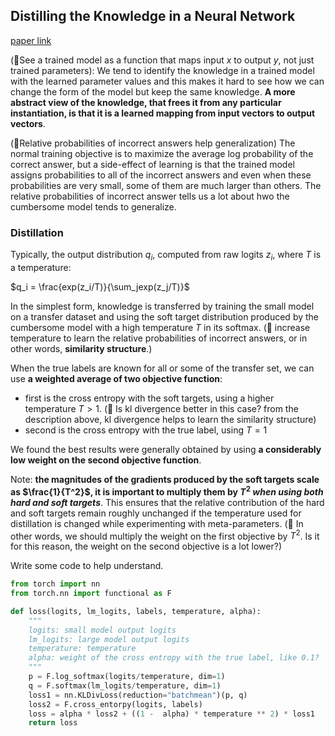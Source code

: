 
## Distilling the Knowledge in a Neural Network
[paper link](https://arxiv.org/abs/1503.02531)

(🤔See a trained model as a function that maps input $x$ to output $y$, not just trained parameters): We tend to identify the knowledge in a trained model with the learned parameter values and this makes it hard to see how we can change the form of the model but keep the same knowledge. **A more abstract view of the knowledge, that frees it from any particular instantiation, is that it is a learned mapping from input vectors to output vectors**.

(🤔Relative probabilities of incorrect answers help generalization) The normal training objective is to maximize the average log probability of the correct answer, but a side-effect of learning is that the trained model assigns probabilities to all of the incorrect answers and even when these probabilities are very small, some of them are much larger than others. The relative probabilities of incorrect answer tells us a lot about hwo the cumbersome model tends to generalize. 

### Distillation
Typically, the output distribution $q_i$, computed from raw logits $z_i$, where $T$ is a temperature:

$q_i = \frac{exp(z_i/T)}{\sum_jexp(z_j/T)}$

In the simplest form, knowledge is transferred by training the small model on a transfer dataset and using the soft target distribution produced by the cumbersome model with a high temperature $T$ in its softmax. (🤔 increase temperature to learn the relative probabilities of incorrect answers, or in other words, **similarity structure**.)

When the true labels are known for all or some of the transfer set, we can use **a weighted average of two objective function**:
* first is the cross entropy with the soft targets, using a higher temperature $T > 1$. (🤔 Is kl divergence better in this case? from the description above, kl divergence helps to learn the similarity structure)
* second is the cross entropy with the true label, using $T = 1$

We found the best results were generally obtained by using **a considerably low weight on the second objective function**.

Note: **the magnitudes of the gradients produced by the soft targets scale as $\frac{1}{T^2}$, it is important to multiply them by $T^2$ _when using both hard and soft targets_**. This ensures that the relative contribution of the hard and soft targets remain roughly unchanged if the temperature used for distillation is changed while experimenting with meta-parameters.
(🤔 In other words, we should multiply the weight on the first objective by $T^2$. Is it for this reason, the weight on the second objective is a lot lower?)

Write some code to help understand.
```python
from torch import nn
from torch.nn import functional as F

def loss(logits, lm_logits, labels, temperature, alpha):
    """
    logits: small model output logits
    lm_logits: large model output logits
    temperature: temperature
    alpha: weight of the cross entropy with the true label, like 0.1?
    """
    p = F.log_softmax(logits/temperature, dim=1)
    q = F.softmax(lm_logits/temperature, dim=1)
    loss1 = nn.KLDivLoss(reduction="batchmean")(p, q)
    loss2 = F.cross_entorpy(logits, labels)
    loss = alpha * loss2 + ((1 -  alpha) * temperature ** 2) * loss1
    return loss
```








